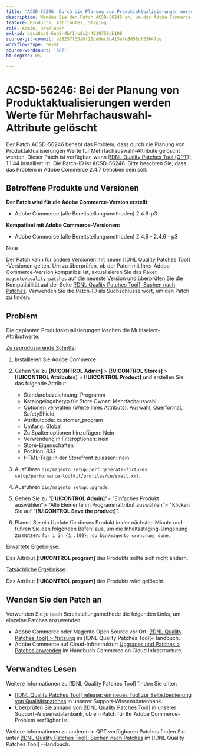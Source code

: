 ```yaml
---
title: 'ACSD-56246: Durch die Planung von Produktaktualisierungen werden die Mehrfachauswahlattributwerte gelöscht.'
description: Wenden Sie den Patch ACSD-56246 an, um das Adobe Commerce-Problem zu beheben, bei dem durch die Planung von Produktaktualisierungen die Multiselect-Attributwerte gelöscht werden.
feature: Products, Attributes, Staging
role: Admin, Developer
exl-id: ddca8ac0-6aa8-4bf1-b8c2-4819758cb198
source-git-commit: a28257f55abf21cddec9b415e7e8858df33647be
workflow-type: tm+mt
source-wordcount: '387'
ht-degree: 0%

---
```


# ACSD-56246: Bei der Planung von Produktaktualisierungen werden Werte für Mehrfachauswahl-Attribute gelöscht

Der Patch ACSD-56246 behebt das Problem, dass durch die Planung von Produktaktualisierungen Werte für Mehrfachauswahl-Attribute gelöscht werden. Dieser Patch ist verfügbar, wenn [[!DNL Quality Patches Tool (QPT)]](/help/announcements/adobe-commerce-announcements/magento-quality-patches-released-new-tool-to-self-serve-quality-patches.md) 1.1.44 installiert ist. Die Patch-ID ist ACSD-56246. Bitte beachten Sie, dass das Problem in Adobe Commerce 2.4.7 behoben sein soll.

## Betroffene Produkte und Versionen

**Der Patch wird für die Adobe Commerce-Version erstellt:**

* Adobe Commerce (alle Bereitstellungsmethoden) 2.4.6-p3

**Kompatibel mit Adobe Commerce-Versionen:**

* Adobe Commerce (alle Bereitstellungsmethoden) 2.4.6 - 2.4.6 - p3

>[!NOTE]
>
>Der Patch kann für andere Versionen mit neuen [!DNL Quality Patches Tool] -Versionen gelten. Um zu überprüfen, ob der Patch mit Ihrer Adobe Commerce-Version kompatibel ist, aktualisieren Sie das Paket `magento/quality-patches` auf die neueste Version und überprüfen Sie die Kompatibilität auf der Seite [[!DNL Quality Patches Tool]: Suchen nach Patches](https://experienceleague.adobe.com/tools/commerce-quality-patches/index.html). Verwenden Sie die Patch-ID als Suchschlüsselwort, um den Patch zu finden.

## Problem

Die geplanten Produktaktualisierungen löschen die Multiselect-Attributwerte.

<u>Zu reproduzierende Schritte</u>:

1. Installieren Sie Adobe Commerce.
1. Gehen Sie zu **[!UICONTROL Admin]** > **[!UICONTROL Stores]** > **[!UICONTROL Attributes]** > **[!UICONTROL Product]** und erstellen Sie das folgende Attribut:

   * Standardbezeichnung: Programm
   * Katalogeingabetyp für Store Owner: Mehrfachauswahl
   * Optionen verwalten (Werte Ihres Attributs): Auswahl, Querformat, SafetyShield
   * Attributcode: customer_program
   * Umfang: Global
   * Zu Spaltenoptionen hinzufügen: Nein
   * Verwendung in Filteroptionen: nein
   * Store-Eigenschaften
   * Position: *333*
   * HTML-Tags in der Storefront zulassen: nein

1. Ausführen
   `bin/magento setup:perf:generate-fixtures setup/performance-toolkit/profiles/ce/small.xml`.
1. Ausführen
   `bin/magento setup:upgrade`.
1. Gehen Sie zu &quot;**[!UICONTROL Admin]**&quot;> &quot;Einfaches Produkt auswählen&quot;> &quot;Alle Elemente im Programmattribut auswählen&quot;> &quot;Klicken Sie auf &quot;**[!UICONTROL Save the product]**&quot;.
1. Planen Sie ein Update für dieses Produkt in der nächsten Minute und führen Sie den folgenden Befehl aus, um die Inhaltsstaging-Umgebung zu nutzen:
   `for i in {1..100}; do bin/magento cron:run; done`.

<u>Erwartete Ergebnisse</u>:

Das Attribut **[!UICONTROL program]** des Produkts sollte sich nicht ändern.

<u>Tatsächliche Ergebnisse</u>:

Das Attribut **[!UICONTROL program]** des Produkts wird gelöscht.

## Wenden Sie den Patch an

Verwenden Sie je nach Bereitstellungsmethode die folgenden Links, um einzelne Patches anzuwenden:

* Adobe Commerce oder Magento Open Source vor Ort: [[!DNL Quality Patches Tool] > Nutzung](https://experienceleague.adobe.com/docs/commerce-operations/tools/quality-patches-tool/usage.html) im [!DNL Quality Patches Tool]-Handbuch.
* Adobe Commerce auf Cloud-Infrastruktur: [Upgrades und Patches > Patches anwenden](https://experienceleague.adobe.com/docs/commerce-cloud-service/user-guide/develop/upgrade/apply-patches.html) im Handbuch Commerce on Cloud Infrastructure.

## Verwandtes Lesen

Weitere Informationen zu [!DNL Quality Patches Tool] finden Sie unter:

* [[!DNL Quality Patches Tool] release: ein neues Tool zur Selbstbedienung von Qualitätspatches](/help/announcements/adobe-commerce-announcements/magento-quality-patches-released-new-tool-to-self-serve-quality-patches.md) in unserer Support-Wissensdatenbank.
* [Überprüfen Sie anhand von  [!DNL Quality Patches Tool]](/help/support-tools/patches-available-in-qpt-tool/check-patch-for-magento-issue-with-magento-quality-patches.md) in unserer Support-Wissensdatenbank, ob ein Patch für Ihr Adobe Commerce-Problem verfügbar ist.

Weitere Informationen zu anderen in QPT verfügbaren Patches finden Sie unter [[!DNL Quality Patches Tool]: Suchen nach Patches](https://experienceleague.adobe.com/tools/commerce-quality-patches/index.html) im [!DNL Quality Patches Tool] -Handbuch.
